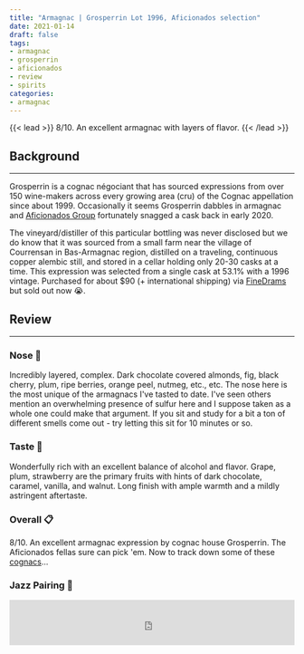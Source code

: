 ```yaml
---
title: "Armagnac | Grosperrin Lot 1996, Aficionados selection"
date: 2021-01-14
draft: false
tags: 
- armagnac
- grosperrin
- aficionados
- review
- spirits
categories: 
- armagnac
---
```


{{< lead >}}
8/10. An excellent armagnac with layers of flavor.
{{< /lead >}}

## Background
---
Grosperrin is a cognac négociant that has sourced expressions from over 150 wine-makers across every growing area (cru) of the Cognac appellation since about 1999. Occasionally it seems Grosperrin dabbles in armagnac and [Aficionados Group](https://aficionadosgroup.com/) fortunately snagged a cask back in early 2020. 
 
The vineyard/distiller of this particular bottling was never disclosed but we do know that it was sourced from a small farm near the village of Courrensan in Bas-Armagnac region, distilled on a traveling, continuous copper alembic still, and stored in a cellar holding only 20-30 casks at a time. This expression was selected from a single cask at 53.1% with a 1996 vintage. Purchased for about $90 (+ international shipping) via [FineDrams](https://www.finedrams.com/) but sold out now :sob:. 


## Review
---
### Nose :nose:
Incredibly layered, complex. Dark chocolate covered almonds, fig, black cherry, plum, ripe berries, orange peel, nutmeg, etc., etc. The nose here is the most unique of the armagnacs I've tasted to date. I've seen others mention an overwhelming presence of sulfur here and I suppose taken as a whole one could make that argument. If you sit and study for a bit a ton of different smells come out - try letting this sit for 10 minutes or so. 

### Taste :tongue:
Wonderfully rich with an excellent balance of alcohol and flavor. Grape, plum, strawberry are the primary fruits with hints of dark chocolate, caramel, vanilla, and walnut. Long finish with ample warmth and a mildly astringent aftertaste. 

### Overall :clipboard:
8/10. An excellent armagnac expression by cognac house Grosperrin. The Aficionados fellas sure can pick 'em. Now to track down some of these [cognacs](https://cognac-grosperrin.com/en/collection/our-collection/)...

### Jazz Pairing :trumpet:
<iframe src="https://open.spotify.com/embed/track/6YYu8qFzcY1ZyzzsJIQM12?utm_source=generator&theme=0" width="100%" height="80" frameBorder="0" allowfullscreen="" allow="autoplay; clipboard-write; encrypted-media; fullscreen; picture-in-picture"></iframe>